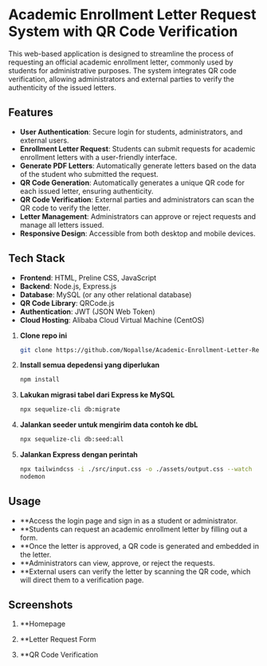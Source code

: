 # Academic Enrollment Letter Request System with QR Code Verification

This web-based application is designed to streamline the process of requesting an official academic enrollment letter, commonly used by students for administrative purposes. The system integrates QR code verification, allowing administrators and external parties to verify the authenticity of the issued letters.

## Features

- **User Authentication**: Secure login for students, administrators, and external users.
- **Enrollment Letter Request**: Students can submit requests for academic enrollment letters with a user-friendly interface.
- **Generate PDF Letters**: Automatically generate letters based on the data of the student who submitted the request.
- **QR Code Generation**: Automatically generates a unique QR code for each issued letter, ensuring authenticity.
- **QR Code Verification**: External parties and administrators can scan the QR code to verify the letter.
- **Letter Management**: Administrators can approve or reject requests and manage all letters issued.
- **Responsive Design**: Accessible from both desktop and mobile devices.

## Tech Stack

- **Frontend**: HTML, Preline CSS, JavaScript
- **Backend**: Node.js, Express.js
- **Database**: MySQL (or any other relational database)
- **QR Code Library**: QRCode.js
- **Authentication**: JWT (JSON Web Token)
- **Cloud Hosting**: Alibaba Cloud Virtual Machine (CentOS)

1. **Clone repo ini**

   ```bash
   git clone https://github.com/Nopallse/Academic-Enrollment-Letter-Request-System-with-QR-Code-Verification
   ```

2. **Install semua depedensi yang diperlukan**

   ```bash
   npm install
   ```

3. **Lakukan migrasi tabel dari Express ke MySQL**

   ```bash
   npx sequelize-cli db:migrate

   ```

4. **Jalankan seeder untuk mengirim data contoh ke dbL**

   ```bash
   npx sequelize-cli db:seed:all
   ```

5. **Jalankan Express dengan perintah**

   ```bash
   npx tailwindcss -i ./src/input.css -o ./assets/output.css --watch
   nodemon

   ```

## Usage

- **Access the login page and sign in as a student or administrator.
- **Students can request an academic enrollment letter by filling out a form.
- **Once the letter is approved, a QR code is generated and embedded in the letter.
- **Administrators can view, approve, or reject the requests.
- **External users can verify the letter by scanning the QR code, which will direct them to a verification page.

## Screenshots
1. **Homepage

2. **Letter Request Form

3. **QR Code Verification

